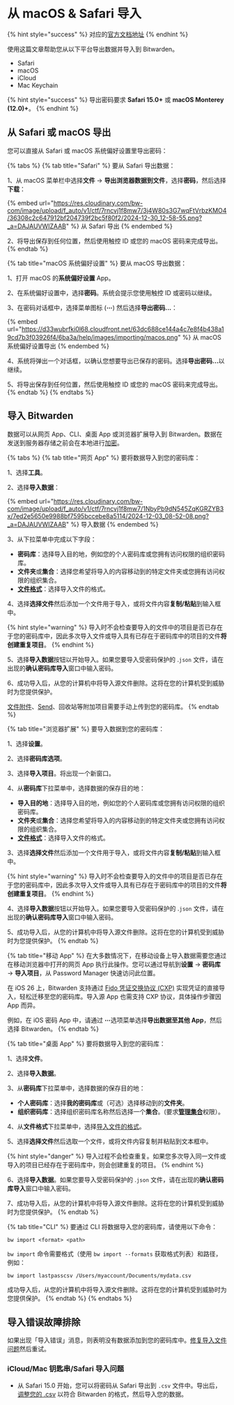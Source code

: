 # 从 macOS & Safari 导入

{% hint style="success" %}
对应的[官方文档地址](https://bitwarden.com/help/import-from-safari/)
{% endhint %}

使用这篇文章帮助您从以下平台导出数据并导入到 Bitwarden。

* Safari
* macOS
* iCloud
* Mac Keychain

{% hint style="success" %}
导出密码要求 **Safari 15.0+** 或 **macOS Monterey (12.0)+**。
{% endhint %}

## 从 Safari 或 macOS 导出 <a href="#export-from-safari-or-macos" id="export-from-safari-or-macos"></a>

您可以直接从 Safari 或 macOS 系统偏好设置里导出密码：

{% tabs %}
{% tab title="Safari" %}
要从 Safari 导出数据：

1、从 macOS 菜单栏中选择**文件** → **导出浏览器数据到文件**，选择**密码**，然后选择**下载**：

{% embed url="https://res.cloudinary.com/bw-com/image/upload/f_auto/v1/ctf/7rncvj1f8mw7/3j4W80s3G7wqFtVrbzKMO4/36308c2c647912bf204739f2bc5f80f2/2024-12-30_12-58-55.png?_a=DAJAUVWIZAAB" %}
从 Safari 导出
{% endembed %}

2、将导出保存到任何位置，然后使用触控 ID 或您的 macOS 密码来完成导出。
{% endtab %}

{% tab title="macOS 系统偏好设置" %}
要从 macOS 导出数据：

1、打开 macOS 的**系统偏好设置** App。

2、在系统偏好设置中，选择**密码**。系统会提示您使用触控 ID 或密码以继续。

3、在密码对话框中，选择菜单图标 (**⋯**) 然后选择**导出密码...**：

{% embed url="https://d33wubrfki0l68.cloudfront.net/63dc688ce144a4c7e8f4b438a19cd7b3f03926f4/6ba3a/help/images/importing/macos.png" %}
从 macOS 系统偏好设置导出
{% endembed %}

4、系统将弹出一个对话框，以确认您想要导出已保存的密码。选择**导出密码...**&#x4EE5;继续。

5、将导出保存到任何位置，然后使用触控 ID 或您的 macOS 密码来完成导出。
{% endtab %}
{% endtabs %}

## 导入 Bitwarden <a href="#import-to-bitwarden" id="import-to-bitwarden"></a>

数据可以从网页 App、CLI、桌面 App 或浏览器扩展导入到 Bitwarden。数据在发送到服务器存储之前会在本地进行[加密](../../../security/encryption/encryption-protocols.md)。

{% tabs %}
{% tab title="网页 App" %}
要将数据导入到您的密码库：

1、选择**工具**。

2、选择**导入数据**：

{% embed url="https://res.cloudinary.com/bw-com/image/upload/f_auto/v1/ctf/7rncvj1f8mw7/1NbyPb9dN545ZqKGRZYB3x/7ed2e5650e9988bf7595bccebe8a5114/2024-12-03_08-52-08.png?_a=DAJAUVWIZAAB" %}
导入数据
{% endembed %}

3、从下拉菜单中完成以下字段：

* **密码库**：选择导入目的地，例如您的个人密码库或您拥有访问权限的组织密码库。
* **文件夹**或**集合**：选择您希望将导入的内容移动到的特定文件夹或您拥有访问权限的组织集合。
* [**文件格式**](../../../import-export/import-and-export-faqs.md#q-what-file-formats-does-bitwarden-support-for-import)：选择导入文件的格式。

4、选择**选择文件**然后添加一个文件用于导入，或将文件内容**复制/粘贴**到输入框中。

{% hint style="warning" %}
导入时不会检查要导入的文件中的项目是否已存在于您的密码库中，因此多次导入文件或导入具有已存在于密码库中的项目的文件**将创建重复项目**。
{% endhint %}

5、选择**导入数据**按钮以开始导入。如果您要导入受密码保护的 .`json` 文件，请在出现的**确认密码库导入**窗口中输入密码。

6、成功导入后，从您的计算机中将导入源文件删除。这将在您的计算机受到威胁时为您提供保护。

[文件附件](../../../your-vault/file-attachments.md)、[Send](../../../bitwarden-send/about-send.md)、回收站等附加项目需要手动上传到您的密码库。
{% endtab %}

{% tab title="浏览器扩展" %}
要导入数据到您的密码库：

1、选择**设置**。

2、选择**密码库选项**。

3、选择**导入项目**。将出现一个新窗口。

4、从**密码库**下拉菜单中，选择数据的保存目的地：

* **导入目的地**：选择导入目的地，例如您的个人密码库或您拥有访问权限的组织密码库。
* **文件夹**或**集合**：选择您希望将导入的内容移动到的特定文件夹或您拥有访问权限的组织集合。
* [**文件格式**](../../../import-export/import-and-export-faqs.md#q-what-file-formats-does-bitwarden-support-for-import)：选择导入文件的格式。

3、选择**选择文件**然后添加一个文件用于导入，或将文件内容**复制/粘贴**到输入框中。

{% hint style="warning" %}
导入时不会检查要导入的文件中的项目是否已存在于您的密码库中，因此多次导入文件或导入具有已存在于密码库中的项目的文件**将创建重复项目**。
{% endhint %}

4、选择**导入数据**按钮以开始导入。如果您要导入受密码保护的 .`json` 文件，请在出现的**确认密码库导入**窗口中输入密码。

5、成功导入后，从您的计算机中将导入源文件删除。这将在您的计算机受到威胁时为您提供保护。
{% endtab %}

{% tab title="移动 App" %}
在大多数情况下，在移动设备上导入数据需要您通过在移动浏览器中打开的网页 App 执行此操作。您可以通过导航到**设置** → **密码库** → **导入项目**，从 Password Manager 快速访问此位置。

在 iOS 26 上，Bitwarden 支持通过 [Fido 凭证交换协议 (CXP)](https://fidoalliance.org/specifications-credential-exchange-specifications) 实现凭证的直接导入，轻松迁移至您的密码库。导入源 App 也需支持 CXP 协议，具体操作步骤因 App 而异。

例如，在 iOS 密码 App 中，请通过 **⋯**&#x9009;项菜单选择**导出数据至其他 App**，然后选择 Bitwarden。
{% endtab %}

{% tab title="桌面 App" %}
要将数据导入到您的密码库：

1、选择**文件**。

2、选择**导入数据**。

3、从**密码库**下拉菜单中，选择数据的保存目的地：

* **个人密码库**：选择**我的密码库**或（可选）选择移动到的**文件夹**。
* **组织密码库**：选择组织密码库名称然后选择一个**集合**。(要求[**管理集合**](../../../admin-console/manage-shared-items/collections/about-collections.md#collections-permissions)权限）。

4、从**文件格式**下拉菜单中，选择[导入文件的格式](../../../import-export/import-and-export-faqs.md#q-what-file-formats-does-bitwarden-support-for-import)。

5、选择**选择文件**然后选取一个文件，或将文件内容复制并粘贴到文本框中。

{% hint style="danger" %}
导入过程不会检查重复。如果您多次导入同一文件或导入的项目已经存在于密码库中，则会创建重复的项目。
{% endhint %}

6、选择**导入数据**。如果您要导入受密码保护的 .`json` 文件，请在出现的**确认密码库导入**窗口中输入密码。

7、成功导入后，从您的计算机中将导入源文件删除。这将在您的计算机受到威胁时为您提供保护。
{% endtab %}

{% tab title="CLI" %}
要通过 CLI 将数据导入您的密码库，请使用以下命令：

```batch
bw import <format> <path>
```

`bw import` 命令需要格式（使用 `bw import --formats` 获取格式列表）和路径，例如：

```batch
bw import lastpasscsv /Users/myaccount/Documents/mydata.csv
```

成功导入后，从您的计算机中将导入源文件删除。这将在您的计算机受到威胁时为您提供保护。
{% endtab %}
{% endtabs %}

## 导入错误故障排除 <a href="#troubleshoot-import-errors" id="troubleshoot-import-errors"></a>

如果出现「导入错误」消息，则表明没有数据添加到您的密码库中。[修复导入文件问题](../import-data.md#troubleshoot-import-errors)然后重试。

### iCloud/Mac 钥匙串/Safari 导入问题 <a href="#icloud-mac-keychain-safari-import-issues" id="icloud-mac-keychain-safari-import-issues"></a>

* 从 Safari 15.0 开始，您可以将密码从 Safari 导出到 `.csv` 文件中。导出后，[调整您的 .csv](../../../import-export/condition-a-bitwarden-.csv-or-.json.md) 以符合 Bitwarden 的格式，然后导入您的数据。
